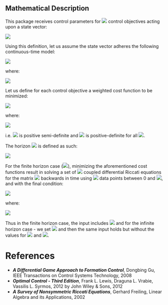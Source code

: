 ## Mathematical Description
This package receives control parameters for <img src="https://render.githubusercontent.com/render/math?math=\color{red}N \in \mathbb{N}"> control objectives acting upon a state vector:

<img src="https://render.githubusercontent.com/render/math?math=\color{red}\mathbf{x} \in \mathbb{R}^{n}\ : \  n \in  \mathbb{N}">

Using this definition, let us assume the state vector adheres the following continuous-time model:

<img src="https://render.githubusercontent.com/render/math?math=\color{red}\dot{\mathbf{x}} = A \mathbf{x} %2B \sum_{j=1}^NB_{j} \mathbf{u}_j \ : \ \mathbf{x}(0) = \mathbf{x}_0">

where:

<img src="https://render.githubusercontent.com/render/math?math=\color{red}A \in \mathbb{R}^{n \times n}, B_{j} \in \mathbb{R}^{n \times m_j} , \mathbf{u}_j \in  \mathbb{R}^{m_j}, m_j \in  \mathbb{N} \ : \ \forall 1 \leq j \leq N">

Let us define for each control objective a weighted cost function to be minimized:

<img src="https://render.githubusercontent.com/render/math?math=\color{red}J_i = \int_0^{T_f} (\mathbf{x}^TQ_i\mathbf{x} %2B \sum_{j=1}^N \mathbf{u}_j^TR_{j}\mathbf{u}_j)dt %2B \mathbf{x}(T_f)^TQ_{f_i}\mathbf{x}(T_f) \ : \ \forall 1 \leq i \leq N">

where:

<img src="https://render.githubusercontent.com/render/math?math=\color{red}Q_i, Q_{f_i} \in \mathbb{R}^{n \times n}, Q_i, Q_{f_i} \geq 0, R_{j} \in \mathbb{R}^{m_j \times m_j}, R_{i} > 0 \ : \ \forall 1 \leq i \leq N">

i.e. <img src="https://render.githubusercontent.com/render/math?math=\color{red}Q_i, Q_{f_i}"> is positive semi-definite and <img src="https://render.githubusercontent.com/render/math?math=\color{red}R_{j}"> is positive-definite for all <img src="https://render.githubusercontent.com/render/math?math=\color{red}1 \leq i \leq j \leq N">.

The horizon <img src="https://render.githubusercontent.com/render/math?math=\color{red}T_f"> is defined as such:

<img src="https://render.githubusercontent.com/render/math?math=\color{red}T_f \in \mathbb{R} \cup \{ \infty \}">

For the finite horizon case (<img src="https://render.githubusercontent.com/render/math?math=\color{red}T_f < \infty ">), minimizing the aforementioned cost functions result in solving a set of <img src="https://render.githubusercontent.com/render/math?math=\color{red}N"> coupled differential Riccati equations for the matrix <img src="https://render.githubusercontent.com/render/math?math=\color{red}P_i"> backwards in time using <img src="https://render.githubusercontent.com/render/math?math=\color{red}\psi"> data points between 0 and <img src="https://render.githubusercontent.com/render/math?math=\color{red}T_f">, and with the final condition:

<img src="https://render.githubusercontent.com/render/math?math=\color{red}P_i(T_f) = P_{f_i} \ : \ \forall 1 \leq i \leq N">

where:

<img src="https://render.githubusercontent.com/render/math?math=\color{red}P_{f_i} \geq 0 \ : \ \forall 1 \leq i \leq N">

Thus in the finite horizon case, the input includes <img src="https://render.githubusercontent.com/render/math?math=\color{red}A, \{ B_i \}_{i=1}^N, \{ Q_i \}_{i=1}^N,\{ Q_{f_i} \}_{i=1}^N,  \{ R_{i}  \}_{i=1}^N, T_f, \mathbf{x}_0, \{ P_{f_i} \}_{i=1}^N, \psi"> and for the infinite horizon case - we set <img src="https://render.githubusercontent.com/render/math?math=\color{red}Q_{f_i} = 0 \ : \ \forall 1 \leq i \leq N"> and then the same input holds but without the values for <img src="https://render.githubusercontent.com/render/math?math=\color{red}P_{f}"> and <img src="https://render.githubusercontent.com/render/math?math=\color{red}\psi">.

# References
- **_A Differential Game Approach to Formation Control_**, Dongbing Gu, IEEE Transactions on Control Systems Technology, 2008
- **_Optimal Control - Third Edition_**, Frank L. Lewis, Draguna L. Vrabie, Vassilis L. Syrmos, 2012 by John Wiley & Sons, 2012
- **_A Survey of Nonsymmetric Riccati Equations_**, Gerhard Freiling, Linear Algebra and its Applications, 2002
